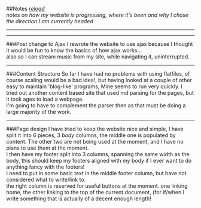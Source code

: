 ##Notes 
_[reload](/notes.md)_  
_notes on how my website is progressing, where it's been and why I chose the
direction I am currently headed_

----
----
###Post change to Ajax
I rewrote the website to use ajax because I thought it would be fun to know the
basics of how ajax works...  
also so I can stream music from my site, while
navigating it, uninterrupted.

----
###Content Structure
So far I have had no problems with using flatfiles, of course scaling would be
a bad idea!, but having looked at a couple of other easy to maintain
'blog-like' programs, Mine seems to run very quickly. I tried out another
content based site that used md parsing for the pages, but it took ages to load
a webpage.  
I'm going to have to complement the parser then as that must be doing a large
majority of the work.

----
###Page design
I have tried to keep the website nice and simple, I have split it into 6
pieces, 3 _body_ columns, the middle one is populated by content. The other two
are not being used at the moment, and I have no plans to use them at the
moment.  
I then have my footer split into 3 columns, spanning the same width as the
body, this should keep my footers aligned with my body if I ever want to do
anything fancy with the footers!  
I need to put in some basic text in the middle footer column, but have not
considered what to write/link to.  
the right column is reserved for useful buttons at the moment. one linking
home, the other linking to the top of the current document, (for if/when I
write something that is actually of a decent enough length!
